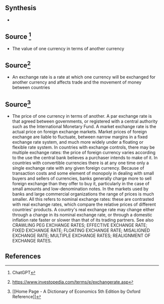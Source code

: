 ## Synthesis
- 
## Source [^1]
- The value of one currency in terms of another currency
## Source[^2]
- An exchange rate is a rate at which one currency will be exchanged for another currency and affects trade and the movement of money between countries
## Source[^3]
- The price of one currency in terms of another. A par exchange rate is that agreed between governments, or registered with a central authority such as the International Monetary Fund. A market exchange rate is the actual price on foreign exchange markets. Market prices of foreign exchange are liable to fluctuate, between narrow margins in a fixed exchange rate system, and much more widely under a floating or flexible rate system. In countries with exchange controls, there may be multiple exchange rates: the price of foreign currency varies according to the use the central bank believes a purchaser intends to make of it. In countries with convertible currencies there is at any one time only a single exchange rate with any given foreign currency. Because of transaction costs and some element of monopoly in dealing with small buyers and sellers of currencies, banks generally charge more to sell foreign exchange than they offer to buy it, particularly in the case of small amounts and low-denomination notes. In the markets used by banks and large commercial organizations the range of prices is much smaller. All this refers to nominal exchange rates: these are contrasted with real exchange rates, which compare the relative prices of different countries' products. A country's real exchange rate may change either through a change in its nominal exchange rate, or through a domestic inflation rate faster or slower than that of its trading partners. See also CRAWLING PEG EXCHANGE RATES; EFFECTIVE EXCHANGE RATE; FIXED EXCHANGE RATE; FLOATING EXCHANGE RATE; MISALIGNED EXCHANGE RATE; MULTIPLE EXCHANGE RATES; REALIGNMENT OF EXCHANGE RATES.
## References

[^1]: ChatGPT
[^2]: https://www.investopedia.com/terms/e/exchangerate.asp
[^3]: [[Home Page - A Dictionary of Economics 5th Edition by Oxford Reference]]